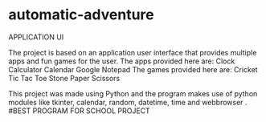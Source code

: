 # automatic-adventure
APPLICATION UI

The project is based on an application user interface that provides multiple apps and fun games for the user.
The apps provided here are:
Clock
Calculator 
Calendar 
Google 
Notepad
The games provided here are: 
Cricket 
Tic Tac Toe 
Stone Paper Scissors

This project was made using Python and the program makes use of python modules like tkinter, calendar, random, datetime, time and webbrowser .
#BEST PROGRAM FOR SCHOOL PROJECT
